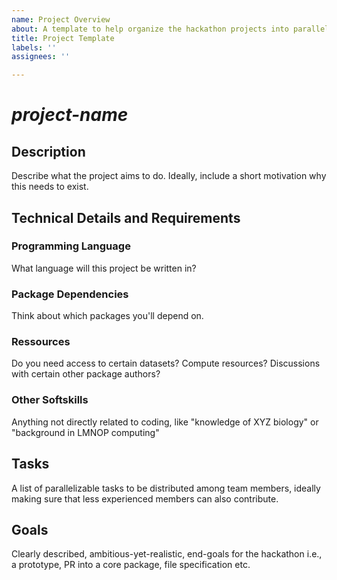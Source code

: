 ```yaml
---
name: Project Overview
about: A template to help organize the hackathon projects into parallelizable tasks
title: Project Template
labels: ''
assignees: ''

---
```


# _project-name_

## Description
Describe what the project aims to do. Ideally, include a short motivation why this needs to exist. 

## Technical Details and Requirements

### Programming Language
What language will this project be written in?

### Package Dependencies
Think about which packages you'll depend on. 

### Ressources
Do you need access to certain datasets? Compute resources? Discussions with certain other package authors?

### Other Softskills
Anything not directly related to coding, like "knowledge of XYZ biology" or "background in LMNOP computing"

## Tasks
A list of parallelizable tasks to be distributed among team members, ideally making sure that less experienced members can also contribute.

## Goals
Clearly described, ambitious-yet-realistic, end-goals for the hackathon i.e., a prototype, PR into a core package, file specification etc.
